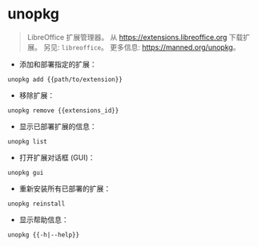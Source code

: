 # unopkg

> LibreOffice 扩展管理器。
> 从 <https://extensions.libreoffice.org> 下载扩展。
> 另见: `libreoffice`。
> 更多信息: <https://manned.org/unopkg>。

- 添加和部署指定的扩展：

`unopkg add {{path/to/extension}}`

- 移除扩展：

`unopkg remove {{extensions_id}}`

- 显示已部署扩展的信息：

`unopkg list`

- 打开扩展对话框 (GUI)：

`unopkg gui`

- 重新安装所有已部署的扩展：

`unopkg reinstall`

- 显示帮助信息：

`unopkg {{-h|--help}}`